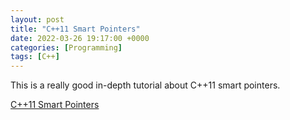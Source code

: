 ```yaml
---
layout: post
title: "C++11 Smart Pointers"
date: 2022-03-26 19:17:00 +0000
categories: [Programming]
tags: [C++]
---
```


This is a really good in-depth tutorial about C++11 smart pointers.

[C++11 Smart Pointers](https://yuchenpersonal.github.io/assets/pdf/C++11_smart_ptrs.pdf)
